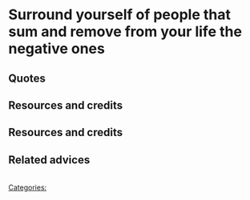 # Surround yourself of people that sum and remove from your life the negative ones

## Quotes

## Resources and credits

## Resources and credits

## Related advices

<br/>[Categories:](../Categories/index.md)